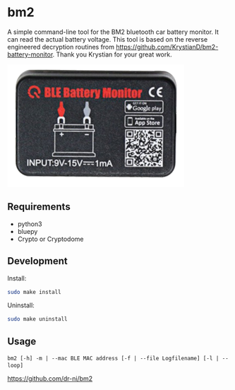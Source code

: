 # bm2
A simple command-line tool for the BM2 bluetooth car battery monitor. It can read the actual battery voltage. This tool is based on the reverse engineered decryption routines from https://github.com/KrystianD/bm2-battery-monitor. Thank you Krystian for your great work.

![bm2](https://github.com/dr-ni/bm2/blob/main/bm2.png)

## Requirements

- python3
- bluepy
- Crypto or Cryptodome

## Development


Install:
```sh
sudo make install
```

Uninstall:
```sh
sudo make uninstall
```

## Usage
```
bm2 [-h] -m | --mac BLE MAC address [-f | --file Logfilename] [-l | --loop]

```


https://github.com/dr-ni/bm2
